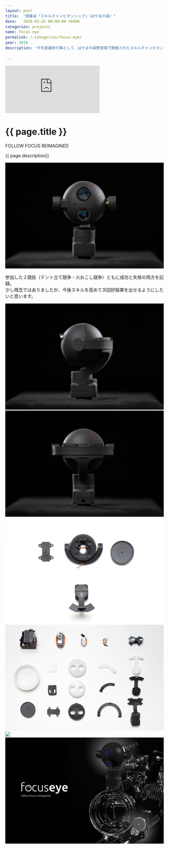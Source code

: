 ```yaml
---
layout: post
title:  "隊集会「スキルチャンピオンシップ」（はやまの森）"
date:   2018-03-25 00:00:00 +0900
categories: projects
name: focus-eye
permalink: /:categories/focus-eye/
year: 2018
description: '今年度最終行事として、はやまの森野営場で開催されたスキルチャンピオンシップへ参加しました。'

---
```

<div class="main">
  <div class="post-header">
    <div class="post-image-top">
    <iframe src="https://www.youtube.com/embed/iXhgfm_ZvLw" frameborder="0" gesture="media" allowfullscreen></iframe>
    </div>
    <div class="post-text-container">
      <div class="post-title-container">
        <h1>{{ page.title }}</h1>
        <p>FOLLOW FOCUS REIMAGINED</p>
      </div>
      <p>{{ page.description}}</p>
    </div>
  </div>
  <div class="post-image-container">
    <div class="post-image">
      <img src="/images/focus-eye/focus-eye-2.jpg">
    </div>
  </div>
  <div class="post-text-container">
    <p>
      参加した２競技（テント立て競争・火おこし競争）ともに成功と失格の両方を記録。<br>
      少し残念ではありましたが、今後スキルを高めて次回好結果を出せるようにしたいと思います。
    </p>
  <div class="post-image-container">
    <div class="post-image">
      <img src="/images/focus-eye/focus-eye-3.jpg">
    </div>
  </div>
  <div class="post-image-container">
    <div class="post-image">
      <img src="/images/focus-eye/focus-eye-4.jpg">
    </div>
  </div>
  <div class="post-image-container">
    <div class="post-image">
      <img src="/images/focus-eye/focus-eye-5.jpg">
    </div>
  </div>
  <div class="post-image-container">
    <div class="post-image">
      <img src="/images/focus-eye/focus-eye-6.jpg">
    </div>
  </div>
  <div class="post-image-container">
    <div class="post-image">
      <img src="/images/focus-eye/focus-eye-7.jpg">
    </div>
  </div>
  <div class="post-image-container">
    <div class="post-image">
      <img src="/images/focus-eye/focus-eye-8.jpg">
    </div>
  </div>
</div>
